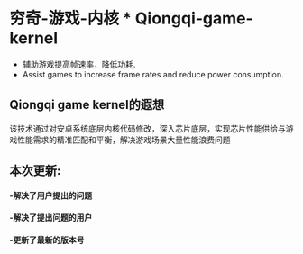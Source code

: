 # 穷奇-游戏-内核 * Qiongqi-game-kernel 
* 辅助游戏提高帧速率，降低功耗.
* Assist games to increase frame rates and reduce power consumption.
## Qiongqi game kernel的遐想
该技术通过对安卓系统底层内核代码修改，深入芯片底层，实现芯片性能供给与游戏性能需求的精准匹配和平衡，解决游戏场景大量性能浪费问题
## 本次更新:
#### -解决了用户提出的问题
#### -解决了提出问题的用户
#### -更新了最新的版本号